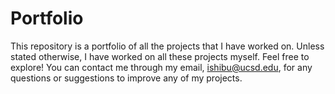 # Portfolio
This repository is a portfolio of all the projects that I have worked on. Unless stated otherwise, I have worked on all these projects myself. Feel free to explore! You can contact me through my email, ishibu@ucsd.edu, for any questions or suggestions to improve any of my projects. 
